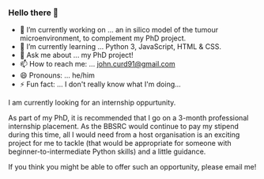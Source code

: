 ### Hello there 👋

- 🔭 I’m currently working on ... an in silico model of the tumour microenvironment, to complement my PhD project.
- 🌱 I’m currently learning ... Python 3, JavaScript, HTML & CSS.
- 💬 Ask me about ... my PhD project!
- 📫 How to reach me: ... john.curd91@gmail.com
- 😄 Pronouns: ... he/him
- ⚡ Fun fact: ... I don't really know what I'm doing...


I am currently looking for an internship oppurtunity.

As part of my PhD, it is recommended that I go on a 3-month professional internship placement. As the BBSRC would continue to pay my stipend during this time, all I would need from a host organisation is an exciting project for me to tackle (that would be appropriate for someone with beginner-to-intermediate Python skills) and a little guidance.

If you think you might be able to offer such an opportunity, please email me!
